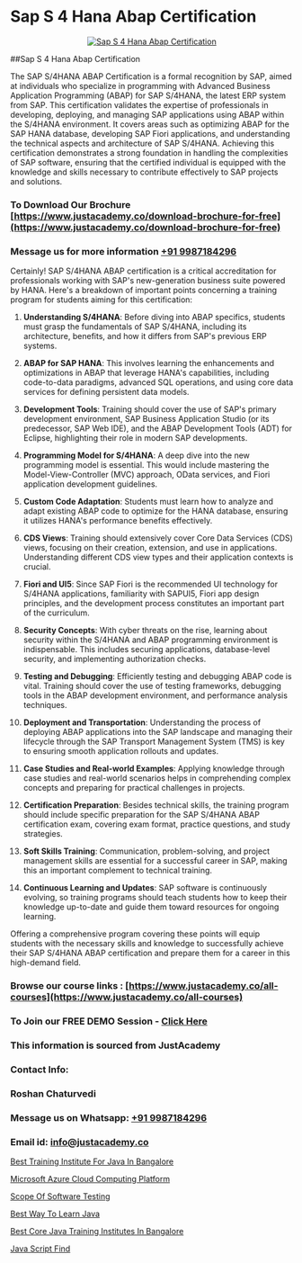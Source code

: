 # Sap S 4 Hana Abap Certification

<p align="center">
  <a href="https://justacademy.co/course-detail/sap-abap-training">
    <img src="https://justacademy.co/storage2/course_image/1707212883_course_image.webp" alt="Sap S 4 Hana Abap Certification">
  </a>
</p>
##Sap S 4 Hana Abap Certification

The SAP S/4HANA ABAP Certification is a formal recognition by SAP, aimed at individuals who specialize in programming with Advanced Business Application Programming (ABAP) for SAP S/4HANA, the latest ERP system from SAP. This certification validates the expertise of professionals in developing, deploying, and managing SAP applications using ABAP within the S/4HANA environment. It covers areas such as optimizing ABAP for the SAP HANA database, developing SAP Fiori applications, and understanding the technical aspects and architecture of SAP S/4HANA. Achieving this certification demonstrates a strong foundation in handling the complexities of SAP software, ensuring that the certified individual is equipped with the knowledge and skills necessary to contribute effectively to SAP projects and solutions.
### To Download Our Brochure [https://www.justacademy.co/download-brochure-for-free](https://www.justacademy.co/download-brochure-for-free)
### Message us for more information [+91 9987184296](https://api.whatsapp.com/send?phone=919987184296)
Certainly! SAP S/4HANA ABAP certification is a critical accreditation for professionals working with SAP's new-generation business suite powered by HANA. Here's a breakdown of important points concerning a training program for students aiming for this certification:

1) **Understanding S/4HANA**: Before diving into ABAP specifics, students must grasp the fundamentals of SAP S/4HANA, including its architecture, benefits, and how it differs from SAP's previous ERP systems.

2) **ABAP for SAP HANA**: This involves learning the enhancements and optimizations in ABAP that leverage HANA's capabilities, including code-to-data paradigms, advanced SQL operations, and using core data services for defining persistent data models.

3) **Development Tools**: Training should cover the use of SAP's primary development environment, SAP Business Application Studio (or its predecessor, SAP Web IDE), and the ABAP Development Tools (ADT) for Eclipse, highlighting their role in modern SAP developments.

4) **Programming Model for S/4HANA**: A deep dive into the new programming model is essential. This would include mastering the Model-View-Controller (MVC) approach, OData services, and Fiori application development guidelines.

5) **Custom Code Adaptation**: Students must learn how to analyze and adapt existing ABAP code to optimize for the HANA database, ensuring it utilizes HANA's performance benefits effectively.

6) **CDS Views**: Training should extensively cover Core Data Services (CDS) views, focusing on their creation, extension, and use in applications. Understanding different CDS view types and their application contexts is crucial.

7) **Fiori and UI5**: Since SAP Fiori is the recommended UI technology for S/4HANA applications, familiarity with SAPUI5, Fiori app design principles, and the development process constitutes an important part of the curriculum.

8) **Security Concepts**: With cyber threats on the rise, learning about security within the S/4HANA and ABAP programming environment is indispensable. This includes securing applications, database-level security, and implementing authorization checks.

9) **Testing and Debugging**: Efficiently testing and debugging ABAP code is vital. Training should cover the use of testing frameworks, debugging tools in the ABAP development environment, and performance analysis techniques.

10) **Deployment and Transportation**: Understanding the process of deploying ABAP applications into the SAP landscape and managing their lifecycle through the SAP Transport Management System (TMS) is key to ensuring smooth application rollouts and updates.

11) **Case Studies and Real-world Examples**: Applying knowledge through case studies and real-world scenarios helps in comprehending complex concepts and preparing for practical challenges in projects.

12) **Certification Preparation**: Besides technical skills, the training program should include specific preparation for the SAP S/4HANA ABAP certification exam, covering exam format, practice questions, and study strategies.

13) **Soft Skills Training**: Communication, problem-solving, and project management skills are essential for a successful career in SAP, making this an important complement to technical training.

14) **Continuous Learning and Updates**: SAP software is continuously evolving, so training programs should teach students how to keep their knowledge up-to-date and guide them toward resources for ongoing learning.

Offering a comprehensive program covering these points will equip students with the necessary skills and knowledge to successfully achieve their SAP S/4HANA ABAP certification and prepare them for a career in this high-demand field.

### Browse our course links : [https://www.justacademy.co/all-courses](https://www.justacademy.co/all-courses) 
### To Join our FREE DEMO Session - [Click Here](https://www.justacademy.co/register-for-course-demo)


### This information is sourced from JustAcademy
### Contact Info:
### Roshan Chaturvedi
### Message us on Whatsapp: [+91 9987184296](https://api.whatsapp.com/send?phone=919987184296)
### Email id: [info@justacademy.co](mailto:info@justacademy.co)
                
[Best Training Institute For Java In Bangalore](https://www.linkedin.com/pulse/best-training-institute-java-bangalore-justacademy-cupertino-eeipe?trackingId=xI5ldon2SfTZ9q0eGeRF%2Bg%3D%3D&lipi=urn%3Ali%3Apage%3Ad_flagship3_company_admin%3BDG20AQYaSWe2d50JwV39vA%3D%3D)

[Microsoft Azure Cloud Computing Platform](https://www.linkedin.com/pulse/microsoft-azure-cloud-computing-platform-q1vxc?trackingId=oqOi%2Bowinok3vtsnSrJjaA%3D%3D&lipi=urn%3Ali%3Apage%3Ad_flagship3_company_admin%3B%2BhR3vy1dRIi%2FxP7UWLS2ww%3D%3D)

[Scope Of Software Testing](https://medium.com/@surajvaishnav5015/scope-of-software-testing-cfb5ab297d8b)

[Best Way To Learn Java](https://medium.com/@kamblerajas684/best-way-to-learn-java-1c23abfe59c6)

[Best Core Java Training Institutes In Bangalore](https://justacademyin.github.io/justacademy/best-core-java-training-institutes-in-bangalore)

[Java Script Find](https://justacademyin.github.io/justacademy/java-script-find)

